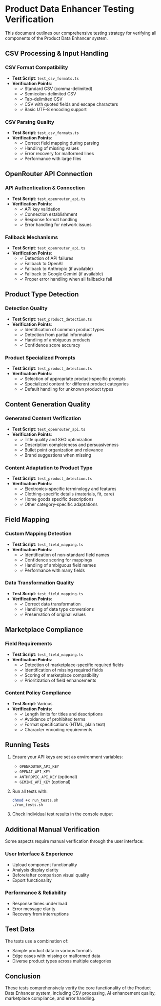 # Product Data Enhancer Testing Verification

This document outlines our comprehensive testing strategy for verifying all components of the Product Data Enhancer system.

## CSV Processing & Input Handling

### CSV Format Compatibility
- **Test Script**: `test_csv_formats.ts`
- **Verification Points**:
  - ✓ Standard CSV (comma-delimited)
  - ✓ Semicolon-delimited CSV
  - ✓ Tab-delimited CSV
  - ✓ CSV with quoted fields and escape characters
  - ✓ Basic UTF-8 encoding support
  
### CSV Parsing Quality
- **Test Script**: `test_csv_formats.ts`
- **Verification Points**:
  - ✓ Correct field mapping during parsing
  - ✓ Handling of missing values
  - ✓ Error recovery for malformed lines
  - ✓ Performance with large files

## OpenRouter API Connection

### API Authentication & Connection
- **Test Script**: `test_openrouter_api.ts`
- **Verification Points**:
  - ✓ API key validation
  - ✓ Connection establishment
  - ✓ Response format handling
  - ✓ Error handling for network issues

### Fallback Mechanisms
- **Test Script**: `test_openrouter_api.ts`
- **Verification Points**:
  - ✓ Detection of API failures
  - ✓ Fallback to OpenAI
  - ✓ Fallback to Anthropic (if available)
  - ✓ Fallback to Google Gemini (if available)
  - ✓ Proper error handling when all fallbacks fail

## Product Type Detection

### Detection Quality
- **Test Script**: `test_product_detection.ts`
- **Verification Points**:
  - ✓ Identification of common product types
  - ✓ Detection from partial information
  - ✓ Handling of ambiguous products
  - ✓ Confidence score accuracy

### Product Specialized Prompts
- **Test Script**: `test_product_detection.ts`
- **Verification Points**:
  - ✓ Selection of appropriate product-specific prompts
  - ✓ Specialized content for different product categories
  - ✓ Default handling for unknown product types

## Content Generation Quality

### Generated Content Verification
- **Test Script**: `test_openrouter_api.ts`
- **Verification Points**:
  - ✓ Title quality and SEO optimization
  - ✓ Description completeness and persuasiveness
  - ✓ Bullet point organization and relevance
  - ✓ Brand suggestions when missing

### Content Adaptation to Product Type
- **Test Script**: `test_product_detection.ts`
- **Verification Points**:
  - ✓ Electronics-specific terminology and features
  - ✓ Clothing-specific details (materials, fit, care)
  - ✓ Home goods specific descriptions
  - ✓ Other category-specific adaptations

## Field Mapping

### Custom Mapping Detection
- **Test Script**: `test_field_mapping.ts`
- **Verification Points**:
  - ✓ Identification of non-standard field names
  - ✓ Confidence scoring for mappings
  - ✓ Handling of ambiguous field names
  - ✓ Performance with many fields

### Data Transformation Quality
- **Test Script**: `test_field_mapping.ts`
- **Verification Points**:
  - ✓ Correct data transformation
  - ✓ Handling of data type conversions
  - ✓ Preservation of original values

## Marketplace Compliance

### Field Requirements
- **Test Script**: `test_field_mapping.ts`
- **Verification Points**:
  - ✓ Detection of marketplace-specific required fields
  - ✓ Identification of missing required fields
  - ✓ Scoring of marketplace compatibility
  - ✓ Prioritization of field enhancements

### Content Policy Compliance
- **Test Script**: Various
- **Verification Points**:
  - ✓ Length limits for titles and descriptions
  - ✓ Avoidance of prohibited terms
  - ✓ Format specifications (HTML, plain text)
  - ✓ Character encoding requirements

## Running Tests

1. Ensure your API keys are set as environment variables:
   - `OPENROUTER_API_KEY`
   - `OPENAI_API_KEY`
   - `ANTHROPIC_API_KEY` (optional)
   - `GEMINI_API_KEY` (optional)

2. Run all tests with:
   ```bash
   chmod +x run_tests.sh
   ./run_tests.sh
   ```

3. Check individual test results in the console output

## Additional Manual Verification

Some aspects require manual verification through the user interface:

### User Interface & Experience
- Upload component functionality
- Analysis display clarity
- Before/after comparison visual quality
- Export functionality

### Performance & Reliability
- Response times under load
- Error message clarity
- Recovery from interruptions

## Test Data

The tests use a combination of:
- Sample product data in various formats
- Edge cases with missing or malformed data
- Diverse product types across multiple categories

## Conclusion

These tests comprehensively verify the core functionality of the Product Data Enhancer system, including CSV processing, AI enhancement quality, marketplace compliance, and error handling.